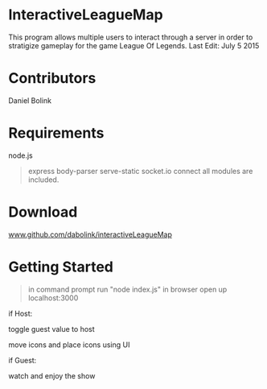 # InteractiveLeagueMap

This program allows multiple users to interact through a server in order to stratigize gameplay for the game League Of Legends.
Last Edit: July 5 2015

# Contributors

Daniel Bolink

# Requirements

node.js
> express
> body-parser
> serve-static
> socket.io
> connect
all modules are included.

# Download
www.github.com/dabolink/interactiveLeagueMap

# Getting Started
> in command prompt run "node index.js"
> in browser open up localhost:3000

if Host:

toggle guest value to host

move icons and place icons using UI

if Guest:

watch and enjoy the show 


